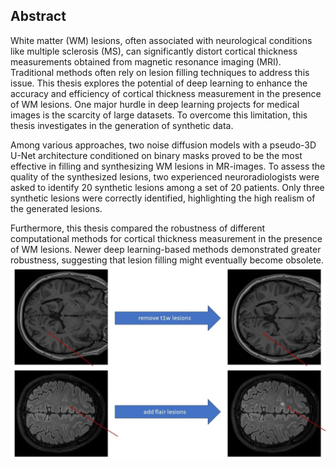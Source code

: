## Abstract
White matter (WM) lesions, often associated with neurological conditions like multiple sclerosis (MS), can significantly distort cortical thickness measurements obtained from magnetic resonance imaging (MRI). Traditional methods often rely on lesion filling techniques to address this issue. This thesis explores the potential of deep learning to enhance the accuracy and efficiency of cortical thickness measurement in the presence of WM lesions. One major hurdle in deep learning projects for medical images is the scarcity of large datasets. To overcome this limitation, this thesis investigates in the generation of synthetic data.

Among various approaches, two noise diffusion models with a pseudo-3D U-Net architecture conditioned on binary masks proved to be the most effective in filling and synthesizing WM lesions in MR-images. To assess the quality of the synthesized lesions, two experienced neuroradiologists were asked to identify 20 synthetic lesions among a set of 20 patients. Only three synthetic lesions were correctly identified, highlighting the high realism of the generated lesions.

Furthermore, this thesis compared the robustness of different computational methods for cortical thickness measurement in the presence of WM lesions. Newer deep learning-based methods demonstrated greater robustness, suggesting that lesion filling might eventually become obsolete.
![visuals](visuals.jpg)
